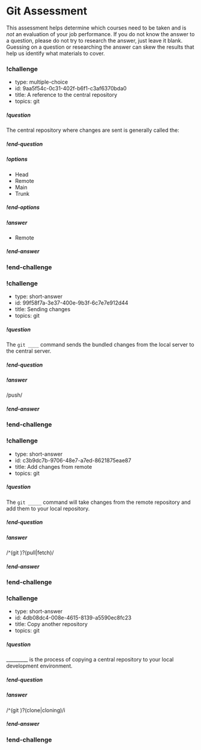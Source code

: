 # Git Assessment

This assessment helps determine which courses need to be taken and is *not* an evaluation of your job performance.  If you do not know the answer to a question, please do not try to research the answer, just leave it blank.  Guessing on a question or researching the answer can skew the results that help us identify what materials to cover.

<!--BEGIN CHALLENGE-->
### !challenge
* type: multiple-choice
* id: 9aa5f54c-0c31-402f-b6f1-c3af6370bda0
* title: A reference to the central repository
* topics: git
##### !question
The central repository where changes are sent is generally called the:
##### !end-question
##### !options
* Head
* Remote
* Main
* Trunk
##### !end-options
##### !answer
* Remote
##### !end-answer
### !end-challenge
<!--END CHALLENGE-->

<!--BEGIN CHALLENGE-->
### !challenge
* type: short-answer
* id: 99f58f7a-3e37-400e-9b3f-6c7e7e912d44
* title: Sending changes
* topics: git
##### !question
The `git ____` command sends the bundled changes from the local server to the central server.
##### !end-question
##### !answer
/push/
##### !end-answer
### !end-challenge
<!--END CHALLENGE-->

<!--BEGIN CHALLENGE-->
### !challenge
* type: short-answer
* id: c3b9dc7b-9706-48e7-a7ed-8621875eae87
* title: Add changes from remote
* topics: git
##### !question
The `git _____` command will take changes from the remote repository and add them to your local repository.
##### !end-question
##### !answer
/^(git )?(pull|fetch)/
##### !end-answer
### !end-challenge
<!--END CHALLENGE-->

<!--BEGIN CHALLENGE-->
### !challenge
* type: short-answer
* id: 4db08dc4-008e-4615-8139-a5590ec8fc23
* title: Copy another repository
* topics: git
##### !question
_________ is the process of copying a central repository to your local development environment.
##### !end-question
##### !answer
/^(git )?(clone|cloning)/i
##### !end-answer
### !end-challenge
<!--END CHALLENGE-->
